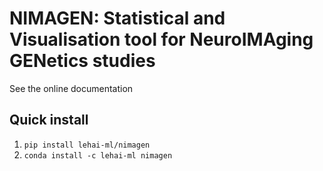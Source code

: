 # NIMAGEN: Statistical and Visualisation tool for NeuroIMAging GENetics studies

See the online documentation

## Quick install

1. `pip install lehai-ml/nimagen`
2. `conda install -c lehai-ml nimagen`
